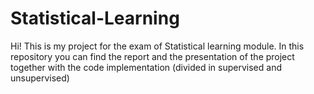 # Statistical-Learning
Hi! This is my project for the exam of Statistical learning module. In this repository you can find the report and the presentation of the project together with the code implementation (divided in supervised and unsupervised) 
